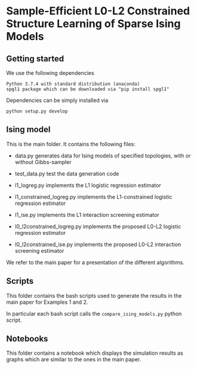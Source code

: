 # Sample-Efficient L0-L2 Constrained Structure Learning of Sparse Ising Models

  

  

## Getting started

We use the following dependencies

```
Python 3.7.4 with standard distribution (anaconda)
spgl1 package which can be downloaded via "pip install spgl1"
```

Dependencies can be simply installed via

```
python setup.py develop
```

  

## Ising model

This is the main folder. It contains the following files:

- data.py generates data for Ising models of specified topologies, with or without Gibbs-sampler

- test_data.py test the data generation code

- l1_logreg.py implements the L1 logistic regression estimator

- l1_constrained_logreg.py implements the L1-constrained logistic regression estimator

- l1_ise.py implements the L1 interaction screening estimator

- l0_l2constrained_logreg.py implements the proposed L0-L2 logistic regression estimator

- l0_l2constrained_ise.py implements the proposed L0-L2 interaction screening estimator

We refer to the main paper for a presentation of the different algorithms.

  

## Scripts

This folder contains the bash scripts used to generate the results in the main paper for Examples 1 and 2.

In particular each bash script calls the `compare_ising_models.py` python script.

  

  

## Notebooks

This folder contains a notebook which displays the simulation results as graphs which are similar to the ones in the main paper.